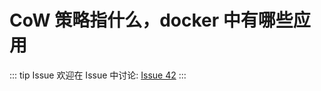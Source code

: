 # CoW 策略指什么，docker 中有哪些应用



::: tip Issue 
 欢迎在 Issue 中讨论: [Issue 42](https://github.com/shfshanyue/Daily-Question/issues/42) 
:::